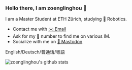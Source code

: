### Hello there, I am zoenglinghou 👋

I am a Master Student at ETH Zürich, studying 🤖 Robotics.

- Contact me with [✉️ Email](mailto:linghao.zhang@protonmail.com)
- Ask for my 📱 number to find me on various IM.
- Socialize with me on [🐘 Mastodon](https://m.cmx.im/@carlosevo)

English/Deutsch/普通话/粵語

<img align="left" src="https://github-readme-stats.vercel.app/api?username=zoenglinghou&show_icons=true&icon_color=0366d6&bg_color=ffffff&include_all_commits=true&hide_title=true" alt="zoenglinghou's github stats"/>
